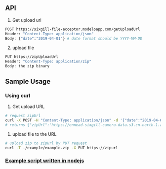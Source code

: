 ## API

1. Get upload url
```bash
POST https://sixgill-file-acceptor.modeloapp.com/getUploadUrl
Header: "Content-Type: application/json"
Body: {"date":"2019-04-01"} # date format should be YYYY-MM-DD
```

2. upload file
```bash
PUT https://zipUploadUrl
Header: "Content-Type: application/zip"
Body: the zip binary
```

## Sample Usage

### Using curl

1. Get upload URL

```bash
# request zipUrl
curl -X POST -H "Content-Type: application/json" -d '{"date":"2019-04-01"}' https://sixgill-file-acceptor.modeloapp.com/getUploadUrl
# returns {"zipUrl":"https://ennead-sixgill-camera-data.s3.cn-north-1.amazonaws.com.cn/2019-04-01.zip?X-Amz-Algorithm=AWS4-HMAC-SHA256&X-Amz-Credential=AKIAPO6MTJE6NWLTYP4Q%2F20190424%2Fcn-north-1%2Fs3%2Faws4_request&X-Amz-Date=20190424T055203Z&X-Amz-Expires=3600&X-Amz-Signature=411067f50aa738ed50f1daece645eada747a005b3bf72e75e3cc2997b45438e0&X-Amz-SignedHeaders=host"}
```

1. upload file to the URL

```bash
# upload zip to zipUrl by PUT request
curl -T ./example/example.zip -X PUT https://zipurl
```

### [Example script written in nodejs](./example/index.js)
